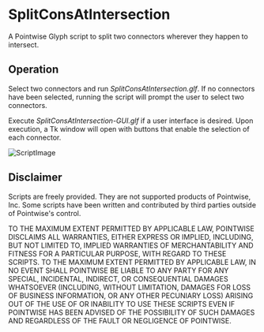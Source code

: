 # SplitConsAtIntersection
A Pointwise Glyph script to split two connectors wherever they happen to intersect.

## Operation
Select two connectors and run *SplitConsAtIntersection.glf*. If no connectors have been selected, running the script will prompt the user to select two connectors. 

Execute *SplitConsAtIntersection-GUI.glf* if a user interface is desired. Upon execution, a Tk window will open with buttons that enable the selection of each connector.

![ScriptImage](https://raw.github.com/pointwise/SplitConsAtIntersection/master/ScriptImage.png)

## Disclaimer
Scripts are freely provided. They are not supported products of
Pointwise, Inc. Some scripts have been written and contributed by third
parties outside of Pointwise's control.

TO THE MAXIMUM EXTENT PERMITTED BY APPLICABLE LAW, POINTWISE DISCLAIMS
ALL WARRANTIES, EITHER EXPRESS OR IMPLIED, INCLUDING, BUT NOT LIMITED
TO, IMPLIED WARRANTIES OF MERCHANTABILITY AND FITNESS FOR A PARTICULAR
PURPOSE, WITH REGARD TO THESE SCRIPTS. TO THE MAXIMUM EXTENT PERMITTED
BY APPLICABLE LAW, IN NO EVENT SHALL POINTWISE BE LIABLE TO ANY PARTY
FOR ANY SPECIAL, INCIDENTAL, INDIRECT, OR CONSEQUENTIAL DAMAGES
WHATSOEVER (INCLUDING, WITHOUT LIMITATION, DAMAGES FOR LOSS OF BUSINESS
INFORMATION, OR ANY OTHER PECUNIARY LOSS) ARISING OUT OF THE USE OF OR
INABILITY TO USE THESE SCRIPTS EVEN IF POINTWISE HAS BEEN ADVISED OF THE
POSSIBILITY OF SUCH DAMAGES AND REGARDLESS OF THE FAULT OR NEGLIGENCE OF
POINTWISE.
	 

